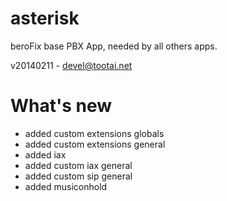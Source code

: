 asterisk
========

beroFix base PBX App, needed by all others apps.



v20140211 - devel@tootai.net

What's new
==========

* added custom extensions globals
* added custom extensions general
* added iax
* added custom iax general
* added custom sip general
* added musiconhold
